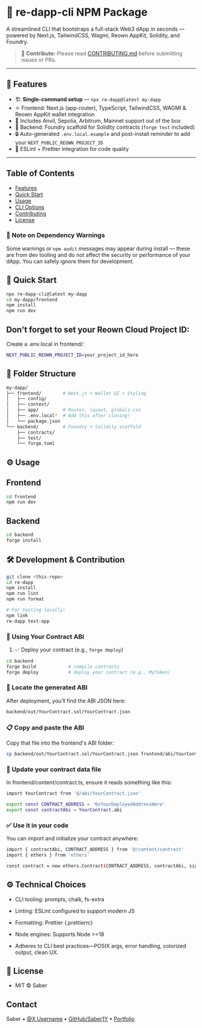 # 🚀 re-dapp-cli NPM Package

A streamlined CLI that bootstraps a full-stack Web3 dApp in seconds — powered by Next.js, TailwindCSS, Wagmi, Reown AppKit, Solidity, and Foundry.

> 📘 **Contribute:** Please read [CONTRIBUTING.md](CONTRIBUTING.md) before submitting issues or PRs.

---

## 🧩 Features

- 🏗️ **Single-command setup** — `npx re-dapp@latest my-dapp`
- ⚛️ Frontend: Next.js (app-router), TypeScript, TailwindCSS, WAGMI & Reown AppKit wallet integration
- 🔗 Includes Anvil, Sepolia, Arbitrum, Mainnet support out of the box
- 🔧 Backend: Foundry scaffold for Solidity contracts (`forge test` included)
- 🔒 Auto-generated `.env.local.example` and post-install reminder to add your `NEXT_PUBLIC_REOWN_PROJECT_ID`
- 🔧 ESLint + Prettier integration for code quality

---

## Table of Contents

- [Features](#features)
- [Quick Start](#quick-start)
- [Usage](#usage)
- [CLI Options](#cli-options)
- [Contributing](#contributing)
- [License](#license)

### 🚨 Note on Dependency Warnings

Some warnings or `npm audit` messages may appear during install — these are from dev tooling and do not affect the security or performance of your dApp. You can safely ignore them for development.

## 🏁 Quick Start

```bash
npx re-dapp-cli@latest my-dapp
cd my-dapp/frontend
npm install
npm run dev

```

## Don't forget to set your Reown Cloud Project ID:

Create a .env.local in frontend/:

```bash
NEXT_PUBLIC_REOWN_PROJECT_ID=your_project_id_here
```

## 📂 Folder Structure

```bash
my-dapp/
├── frontend/        # Next.js + Wallet UI + Styling
│   ├── config/
│   ├── context/
│   ├── app/         # Routes, layout, globals.css
│   ├── .env.local*  # Add this after cloning!
│   └── package.json
└── backend/         # Foundry + Solidity scaffold
    ├── contracts/
    ├── test/
    └── forge.toml

```

## ⚙️ Usage

## Frontend

```bash
cd frontend
npm run dev
```

## Backend

```bash
cd backend
forge install
```

## 🛠️ Development & Contribution

```bash
git clone <this-repo>
cd re-dapp
npm install
npm run lint
npm run format
```

```bash
# For testing locally:
npm link
re-dapp test-app
```

### 💾 Using Your Contract ABI

1. ✅ Deploy your contract (e.g., `forge deploy`)
```bash 
cd backend
forge build            # compile contracts
forge deploy           # deploy your contract (e.g., MyToken)
```
### 📂 Locate the generated ABI
After deployment, you’ll find the ABI JSON here:

```bash 
backend/out/YourContract.sol/YourContract.json
```
### 📋 Copy and paste the ABI
Copy that file into the frontend's ABI folder:

```bash 
cp backend/out/YourContract.sol/YourContract.json frontend/abi/YourContract.json
```
### 📝 Update your contract data file
In frontend/content/contract.ts, ensure it reads something like this:

```bash
import YourContract from '@/abi/YourContract.json'

export const CONTRACT_ADDRESS = '0xYourDeployedAddressHere'
export const contractAbi = YourContract.abi
```

### ✅ Use it in your code
You can import and initialize your contract anywhere:

```bash 
import { contractAbi, CONTRACT_ADDRESS } from '@/content/contract'
import { ethers } from 'ethers'

const contract = new ethers.Contract(CONTRACT_ADDRESS, contractAbi, signer)
```


## ⚙️ Technical Choices

- CLI tooling: prompts, chalk, fs-extra

- Linting: ESLint configured to support modern JS

- Formatting: Prettier (.prettierrc)

- Node engines: Supports Node >=18

- Adheres to CLI best practices—POSIX args, error handling, colorized output, clean UX.

## 📜 License

- MIT © Saber

## Contact

Saber • [@X Username](https://twitter.com/Sabercodes123) • [GitHub/Saber1Y](https://github.com/Saber1Y) • [Portfolio](https://Saber-dev.vercel.app)

